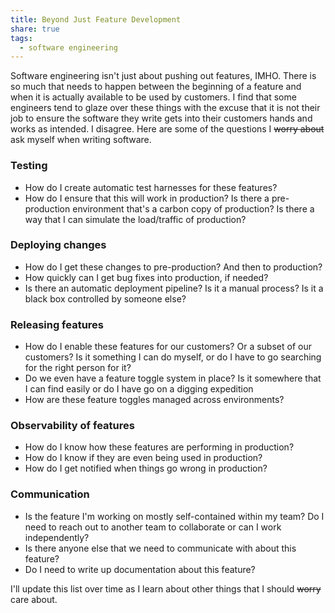 ```yaml
---
title: Beyond Just Feature Development
share: true
tags:
  - software engineering
---
```


Software engineering isn't just about pushing out features, IMHO. There is so much that needs to happen between the beginning of a feature and when it is actually available to be used by customers. I find that some engineers tend to glaze over these things with the excuse that it is not their job to ensure the software they write gets into their customers hands and works as intended. I disagree. Here are some of the questions I ~~worry about~~ ask myself when writing software.

### Testing
  - How do I create automatic test harnesses for these features?
  - How do I ensure that this will work in production? Is there a pre-production environment that's a carbon copy of production? Is there a way that I can simulate the load/traffic of production?

### Deploying changes
  - How do I get these changes to pre-production? And then to production?
  - How quickly can I get bug fixes into production, if needed?
  - Is there an automatic deployment pipeline? Is it a manual process? Is it a black box controlled by someone else?

### Releasing features
  - How do I enable these features for our customers? Or a subset of our customers? Is it something I can do myself, or do I have to go searching for the right person for it?
  - Do we even have a feature toggle system in place? Is it somewhere that I can find easily or do I have go on a digging expedition
  - How are these feature toggles managed across environments?

### Observability of features
  - How do I know how these features are performing in production?
  - How do I know if they are even being used in production?
  - How do I get notified when things go wrong in production?

### Communication
  - Is the feature I'm working on mostly self-contained within my team? Do I need to reach out to another team to collaborate or can I work independently?
  - Is there anyone else that we need to communicate with about this feature?
  - Do I need to write up documentation about this feature?

I'll update this list over time as I learn about other things that I should ~~worry~~ care about.
